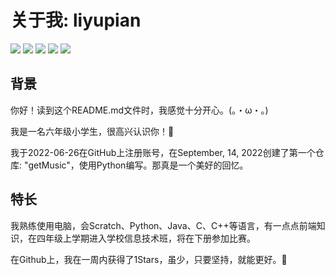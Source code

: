 # 关于我: liyupian

![](https://badgen.net/badge/Python/3.x/blue?icon=github)
![](https://badgen.net/badge/Scratch/3.x/yellow?icon=github)
![](https://badgen.net/badge/Java/1.8/red?icon=github)
![](https://badgen.net/badge/.net/C#/pink?icon=github)
![](https://badgen.net/badge/C/C++/:blue?icon=github)

## 背景

你好！读到这个README.md文件时，我感觉十分开心。(。・ω・。)    

我是一名六年级小学生，很高兴认识你！🎁  

我于2022-06-26在GitHub上注册账号，在September, 14, 2022创建了第一个仓库: "getMusic"，使用Python编写。那真是一个美好的回忆。

## 特长

我熟练使用电脑，会Scratch、Python、Java、C、C++等语言，有一点点前端知识，在四年级上学期进入学校信息技术班，将在下册参加比赛。  

在Github上，我在一周内获得了1Stars，虽少，只要坚持，就能更好。🎁
